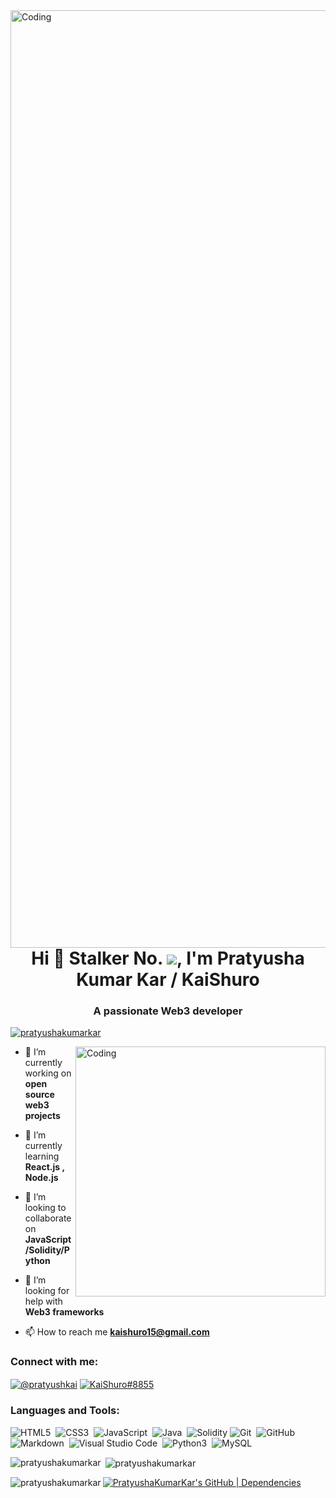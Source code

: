 <!--![MasterHead](https://i.pinimg.com/originals/4d/9c/17/4d9c175f8ee9ecd5b14b156b36c0ecdb.gif)-->
<img align="right" alt="Coding" width="1500" src="https://i.pinimg.com/originals/4d/9c/17/4d9c175f8ee9ecd5b14b156b36c0ecdb.gif">

<h1 align="center">Hi 👋 Stalker No. <img src="https://profile-counter.glitch.me/PratyushaKumarKar/count.svg">, I'm Pratyusha Kumar Kar / KaiShuro </h1>
<h3 align="center">A passionate Web3 developer</h3>


<!--<p align="left"> <img src="https://komarev.com/ghpvc/?username=pratyushakumarkar&label=Profile%20views&color=0e75b6&style=flat" alt="pratyushakumarkar" /> </p>-->


<p align="left"> <a href="https://github.com/ryo-ma/github-profile-trophy"><img src="https://github-profile-trophy.vercel.app/?username=pratyushakumarkar" alt="pratyushakumarkar" /></a> </p>

<!--<p align="left"> <a href="https://twitter.com/pratyushkai" target="blank"><img src="https://img.shields.io/badge/Twitter-1DA1F2?style=for-the-badge&logo=twitter&logoColor=white" alt="pratyushkai" /></a> </p> -->

<img align="right" alt="Coding" width="400" src="https://cdn.dribbble.com/users/1292677/screenshots/6139167/media/5387dc7e035b3efe9d94516044de66a4.gif">

- 🔭 I’m currently working on **open source web3 projects**

- 🌱 I’m currently learning **React.js , Node.js**

- 👯 I’m looking to collaborate on **JavaScript/Solidity/Python**

- 🤝 I’m looking for help with **Web3 frameworks**

- 📫 How to reach me **kaishuro15@gmail.com**

<h3 align="left">Connect with me:</h3>
<p align="left">
<a href="https://twitter.com/pratyushkai" target="blank"><img align="center" src="https://img.shields.io/badge/Twitter-1DA1F2?style=for-the-badge&logo=twitter&logoColor=white" alt="@pratyushkai" /></a>
<a href="https://discord.gg/KaiShuro#8855" target="blank"><img align="center" src="https://img.shields.io/badge/Discord-7289DA?style=for-the-badge&logo=discord&logoColor=white" alt="KaiShuro#8855" /></a>
</p>

<h3 align="left">Languages and Tools:</h3>

![HTML5](https://img.shields.io/badge/HTML5-E34F26?style=for-the-badge&logo=html5&logoColor=white)&nbsp;
![CSS3](https://img.shields.io/badge/CSS3-1572B6?style=for-the-badge&logo=css3&logoColor=white)&nbsp;
![JavaScript](https://img.shields.io/badge/JavaScript-323330?style=for-the-badge&logo=javascript&logoColor=F7DF1E)&nbsp;
![Java](https://img.shields.io/badge/Java-ED8B00?style=for-the-badge&logo=java&logoColor=white)&nbsp;
![Solidity](https://img.shields.io/badge/Solidity-%23363636.svg?style=for-the-badge&logo=solidity&logoColor=white)
![Git](https://img.shields.io/badge/GIT-E44C30?style=for-the-badge&logo=git&logoColor=white)&nbsp;
![GitHub](https://img.shields.io/badge/GitHub-100000?style=for-the-badge&logo=github&logoColor=white)&nbsp;
![Markdown](https://img.shields.io/badge/Markdown-000000?style=for-the-badge&logo=markdown&logoColor=white)&nbsp;
![Visual Studio Code](https://img.shields.io/badge/Visual_Studio_Code-0078D4?style=for-the-badge&logo=visual%20studio%20code&logoColor=white)&nbsp;
![Python3](https://img.shields.io/badge/Python-14354C?style=for-the-badge&logo=python&logoColor=white)&nbsp;
![MySQL](https://img.shields.io/badge/MySQL-00000F?style=for-the-badge&logo=mysql&logoColor=white)

<p><img align="left" src="https://github-readme-stats.vercel.app/api/top-langs?username=pratyushakumarkar&show_icons=true&locale=en&layout=compact" alt="pratyushakumarkar" /></p>

<p>&nbsp;<img align="center" src="https://github-readme-stats.vercel.app/api?username=pratyushakumarkar&show_icons=true&locale=en" alt="pratyushakumarkar" /></p>

<p><img align="left" src="https://github-readme-streak-stats.herokuapp.com/?user=pratyushakumarkar&" alt="pratyushakumarkar" /></p>

[![PratyushaKumarKar's GitHub | Dependencies](https://stats.quine.sh/PratyushaKumarKar/dependencies?theme=dark)](https://quine.sh?utm_source=widgets&utm_campaign=PratyushaKumarKar)

<!-- <p><img align="left" src="https://github-readme-stats.vercel.app/api/top-langs/?username=PratyushaKumarKar&theme=blue-white" alt="pratyushakumarkar"/></p>
<p><img align="right" src="https://github-readme-stats.vercel.app/api?username=PratyushaKumarKar&theme=blue-white" alt="pratyushakumarkar"/></p>

<p>&nbsp;&nbsp;<img align="left" src="https://github-readme-streak-stats.herokuapp.com/?user=pratyushakumarkar&" alt="pratyushakumarkar" /></p> 

![Snake animation](https://github.com/PratyushaKumarKar/PratyushaKumarKar/blob/output/github-contribution-grid-snake.svg) 
<p><img align ="left" src="https://github.com/PratyushaKumarKar/PratyushaKumarKar/blob/output/github-contribution-grid-snake.svg" alt="snake" /></p> -->

<!--<p>
  <source media="(prefers-color-scheme: dark)" srcset="github-contribution-grid-snake-dark.svg">
  <img alt="github-snake" src="github-contribution-grid-snake-dark.svg">
</p> -->
<!---
PratyushaKumarKar/PratyushaKumarKar is a ✨ special ✨ repository because its `README.md` (this file) appears on your GitHub profile.
You can click the Preview link to take a look at your changes.
--->
